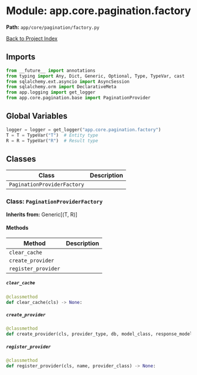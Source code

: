 # Module: app.core.pagination.factory

**Path:** `app/core/pagination/factory.py`

[Back to Project Index](../../../../index.md)

## Imports
```python
from __future__ import annotations
from typing import Any, Dict, Generic, Optional, Type, TypeVar, cast
from sqlalchemy.ext.asyncio import AsyncSession
from sqlalchemy.orm import DeclarativeMeta
from app.logging import get_logger
from app.core.pagination.base import PaginationProvider
```

## Global Variables
```python
logger = logger = get_logger("app.core.pagination.factory")
T = T = TypeVar("T")  # Entity type
R = R = TypeVar("R")  # Result type
```

## Classes

| Class | Description |
| --- | --- |
| `PaginationProviderFactory` |  |

### Class: `PaginationProviderFactory`
**Inherits from:** Generic[(T, R)]

#### Methods

| Method | Description |
| --- | --- |
| `clear_cache` |  |
| `create_provider` |  |
| `register_provider` |  |

##### `clear_cache`
```python
@classmethod
def clear_cache(cls) -> None:
```

##### `create_provider`
```python
@classmethod
def create_provider(cls, provider_type, db, model_class, response_model, **kwargs) -> PaginationProvider[(T, R)]:
```

##### `register_provider`
```python
@classmethod
def register_provider(cls, name, provider_class) -> None:
```

